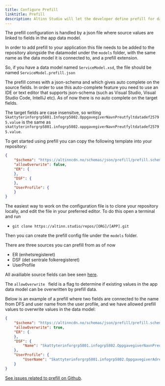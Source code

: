 ```yaml
---
title: Configure Prefill
linktitle: Prefill
description: Altinn Studio will let the developer define prefill for datamodel from register and profile.
---
```


The prefill configuration is handled by a json file where source values are linked to fields in the app data model.

In order to add prefill to your application this file needs to be added to the repository alongside the datamodel under the `models` folder,
with the same name as the data model it is connected to, and a prefill extension.

So, if you have a data model named `ServiceModel.xsd`, the file should be named `ServiceModel.prefill.json` 

The prefill comes with a json-schema and which gives auto complete on the source fields.
In order to use this auto-complete feature you need to use an IDE or text editor that supports json-schema (such as Visual Studio, Visual Studio Code, IntelliJ etc).
As of now there is no auto complete on the target fields.

The target fields are case insensitve, so writing `Skattyterinforgrp5801.Infogrp5802.OppgavegiverNavnPreutfyltdatadef25795.value` is the same as `skattyterinforgrp5801.infogrp5802.oppgavegiverNavnPreutfyltdatadef25795.value`.

To get started using prefill you can copy the following template into your repository:

```json
{
    "$schema": "https://altinncdn.no/schemas/json/prefill/prefill.schema.v1.json",
	"allowOverwrite": false,
	"ER": {
	},
	"DSF": {
	},
	"UserProfile": {
	}
}
```

The easiest way to work on the configuration file is to clone your repository locally, and edit the file in your preferred editor.
To do this open a terminal and run

- `git clone https://altinn.studio/repos/[ORG]/[APP].git`

Then you can create the prefill config file under the `models` folder. 

There are three sources you can prefill from as of now

- ER (enhetsregisteret)
- DSF (det sentrale folkeregisteret)
- UserProfile 

All availiable source fields can bee seen [here](https://altinncdn.no/schemas/json/prefill/prefill.schema.v1.json).

The `allowOverwrite ` field is a flag to determine if existing values in the app data model can be overwritten by prefill data. 

Below is an example of a prefill where two fields are connected to the name from DFS and user name from the user profile,
and we have allowed prefill values to overwrite values in the data model:

```json {hl_lines=[7,10]}
{
	"$schema": "https://altinncdn.no/schemas/json/prefill/prefill.schema.v1.json",
	"allowOverwrite": true,
	"ER": {
	},
	"DSF": {
		"Name": "Skattyterinforgrp5801.infogrp5802.OppgavegiverNavnPreutfyltdatadef25795.value"
	},
	"UserProfile": {
		"UserName": "Skattyterinforgrp5801.infogrp5802.OppgavegiverAdressePreutfyltdatadef25796.value"
	}
}
```

[See issues related to prefill on Github](https://github.com/Altinn/altinn-studio/labels/area%2Fprefill).
